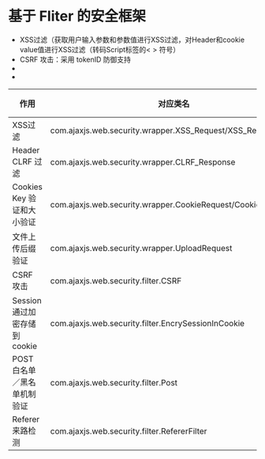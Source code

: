 基于 Fliter 的安全框架
=================================== 
- XSS过滤（获取用户输入参数和参数值进行XSS过滤，对Header和cookie value值进行XSS过滤（转码Script标签的< > 符号）
- CSRF 攻击：采用 tokenID 防御支持
- 
- 

|作用|对应类名|加载方式| init-param|
|----|-----|-----|----|
|XSS过滤  |  com.ajaxjs.web.security.wrapper.XSS_Request/XSS_Response |wrapper|enableXSSFilter|
|Header CLRF 过滤  |  com.ajaxjs.web.security.wrapper.CLRF_Response |wrapper|enableCLRF_Filter|
|Cookies Key 验证和大小验证   |  com.ajaxjs.web.security.wrapper.CookieRequest/CookieResponse |wrapper|cookieWhiteList（配置白名单）|
|文件上传后缀验证   |  com.ajaxjs.web.security.wrapper.UploadRequest |wrapper|uploadfileWhiteList（配置白名单）|
|CSRF 攻击     |  com.ajaxjs.web.security.filter.CSRF |filter|encryCookieKey（配置 key）|
|Session 通过加密存储到 cookie     |  com.ajaxjs.web.security.filter.EncrySessionInCookie |filter|encryCookieKey（配置 key）|
|POST 白名单／黑名单机制验证     |  com.ajaxjs.web.security.filter.Post |filter|postWhiteList/postBlackList（配置白名单/黑名单）|
|Referer 来路检测     |  com.ajaxjs.web.security.filter.RefererFilter |filter|RefererFilter（配置 key）|